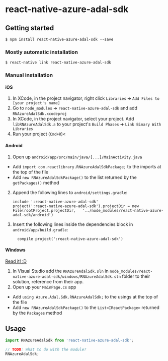 
# react-native-azure-adal-sdk

## Getting started

`$ npm install react-native-azure-adal-sdk --save`

### Mostly automatic installation

`$ react-native link react-native-azure-adal-sdk`

### Manual installation


#### iOS

1. In XCode, in the project navigator, right click `Libraries` ➜ `Add Files to [your project's name]`
2. Go to `node_modules` ➜ `react-native-azure-adal-sdk` and add `RNAzureAdalSdk.xcodeproj`
3. In XCode, in the project navigator, select your project. Add `libRNAzureAdalSdk.a` to your project's `Build Phases` ➜ `Link Binary With Libraries`
4. Run your project (`Cmd+R`)<

#### Android

1. Open up `android/app/src/main/java/[...]/MainActivity.java`
  - Add `import com.reactlibrary.RNAzureAdalSdkPackage;` to the imports at the top of the file
  - Add `new RNAzureAdalSdkPackage()` to the list returned by the `getPackages()` method
2. Append the following lines to `android/settings.gradle`:
  	```
  	include ':react-native-azure-adal-sdk'
  	project(':react-native-azure-adal-sdk').projectDir = new File(rootProject.projectDir, 	'../node_modules/react-native-azure-adal-sdk/android')
  	```
3. Insert the following lines inside the dependencies block in `android/app/build.gradle`:
  	```
      compile project(':react-native-azure-adal-sdk')
  	```

#### Windows
[Read it! :D](https://github.com/ReactWindows/react-native)

1. In Visual Studio add the `RNAzureAdalSdk.sln` in `node_modules/react-native-azure-adal-sdk/windows/RNAzureAdalSdk.sln` folder to their solution, reference from their app.
2. Open up your `MainPage.cs` app
  - Add `using Azure.Adal.Sdk.RNAzureAdalSdk;` to the usings at the top of the file
  - Add `new RNAzureAdalSdkPackage()` to the `List<IReactPackage>` returned by the `Packages` method


## Usage
```javascript
import RNAzureAdalSdk from 'react-native-azure-adal-sdk';

// TODO: What to do with the module?
RNAzureAdalSdk;
```
  
